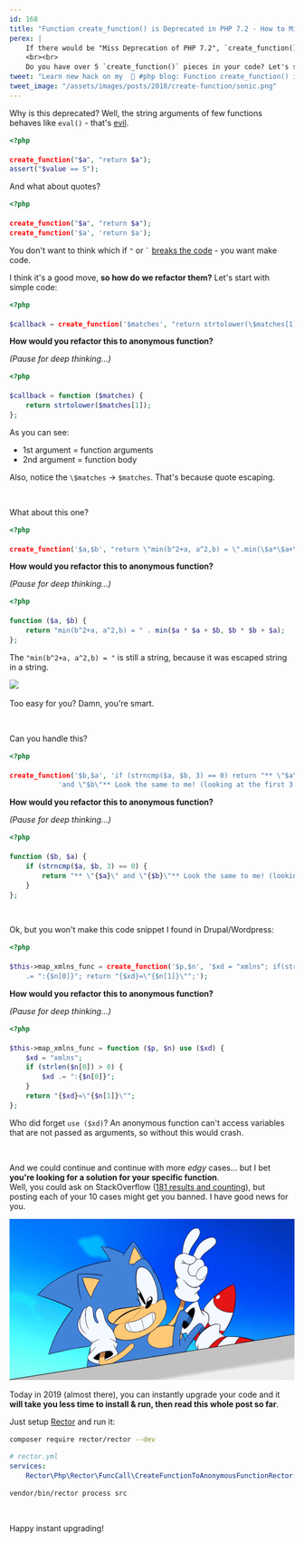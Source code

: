 ```yaml
---
id: 168
title: "Function create_function() is Deprecated in PHP 7.2 - How to Migrate?"
perex: |
    If there would be "Miss Deprecation of PHP 7.2", `create_function()` would definitely win. They can be **very complex, tricky and very hard convert to PHP code**. Moreover without tests.
    <br><br>
    Do you have over 5 `create_function()` pieces in your code? Let's see how to migrate them.   
tweet: "Learn new hack on my  🐘 #php blog: Function create_function() is Deprecated in #PHP 7.2 - How to Migrate?"
tweet_image: "/assets/images/posts/2018/create-function/sonic.png"
---
```


Why is this deprecated? Well, the string arguments of few functions behaves like `eval()` - that's [evil](https://stackoverflow.com/a/951868/1348344).

```php
<?php

create_function("$a", "return $a");
assert("$value == 5");
```

And what about quotes?

```php
<?php

create_function("$a", "return $a");
create_function('$a', 'return $a');
```

You don't want to think which if `"` or <code>`</code> [breaks the code](/blog/2018/10/11/hi-my-name-is-tom-conctat-vs-in-sprintf-vs-in-string-variables/#em-class-fas-fa-fw-fa-times-text-danger-fa-lg-em-em-class-fas-fa-fw-fa-times-text-danger-fa-lg-em-in-string-variable) - you want make code.

I think it's a good move, **so how do we refactor them?** Let's start with simple code:

```php
<?php

$callback = create_function('$matches', "return strtolower(\$matches[1]);");
```

**How would you refactor this to anonymous function?**

*(Pause for deep thinking...)*

```php
<?php

$callback = function ($matches) {
    return strtolower($matches[1]);
};
```

As you can see: 

- 1st argument = function arguments
- 2nd argument = function body

Also, notice the `\$matches` → `$matches`. That's because quote escaping.

<br>

What about this one?

```php
<?php

create_function('$a,$b', "return \"min(b^2+a, a^2,b) = \".min(\$a*\$a+\$b,\$b*\$b+\$a);");
```

**How would you refactor this to anonymous function?**

*(Pause for deep thinking...)*

```php
<?php

function ($a, $b) {
    return "min(b^2+a, a^2,b) = " . min($a * $a + $b, $b * $b + $a);
};
```

The `"min(b^2+a, a^2,b) = "` is still a string, because it was escaped string in a string.

<img src="http://www.memefaces.com/static/images/memes/2868.jpg">

Too easy for you? Damn, you're smart.

<br>

Can you handle this?

```php
<?php

create_function('$b,$a', 'if (strncmp($a, $b, 3) == 0) return "** \"$a\" '.
            'and \"$b\"** Look the same to me! (looking at the first 3 chars)";');
```

**How would you refactor this to anonymous function?**

*(Pause for deep thinking...)*

```php
<?php

function ($b, $a) {
    if (strncmp($a, $b, 3) == 0) {
        return "** \"{$a}\" and \"{$b}\"** Look the same to me! (looking at the first 3 chars)";
    }
};
```

<br>

Ok, but you won't make this code snippet I found in Drupal/Wordpress:

```php
<?php

$this->map_xmlns_func = create_function('$p,$n', '$xd = "xmlns"; if(strlen($n[0])>0) $xd
    .= ":{$n[0]}"; return "{$xd}=\"{$n[1]}\"";');
```

**How would you refactor this to anonymous function?**

*(Pause for deep thinking...)*

```php
<?php

$this->map_xmlns_func = function ($p, $n) use ($xd) {
    $xd = "xmlns";
    if (strlen($n[0]) > 0) {
        $xd .= ":{$n[0]}";
    }
    return "{$xd}=\"{$n[1]}\"";
};
```

Who did forget `use ($xd)`? An anonymous function can't access variables that are not passed as arguments, so without this would crash.

<br>

And we could continue and continue with more *edgy* cases... but I bet **you're looking for a solution for your specific function**.  
Well, you could ask on StackOverflow ([181 results and counting](https://www.google.com/search?q="deprecated"+"create_function"+"php"+"7.2"+site%3Astackoverflow.com+-preg_replace&oq="deprecated"+"create_function"+"php"+"7.2"+site%3Astackoverflow.com+-preg_replace)), but posting each of your 10 cases might get you banned. I have good news for you.

<img src="/assets/images/posts/2018/create-function/sonic.png" class="img-thumbnail">

<br>

Today in 2019 (almost there), you can instantly upgrade your code and it **will take you less time to install & run, then read this whole post so far**. 

Just setup [Rector](https://github.com/rectorphp/rector) and run it:

```bash
composer require rector/rector --dev
```

```yaml
# rector.yml
services:
    Rector\Php\Rector\FuncCall\CreateFunctionToAnonymousFunctionRector: ~
```

```bash
vendor/bin/rector process src 
```

<br>

Happy instant upgrading!
